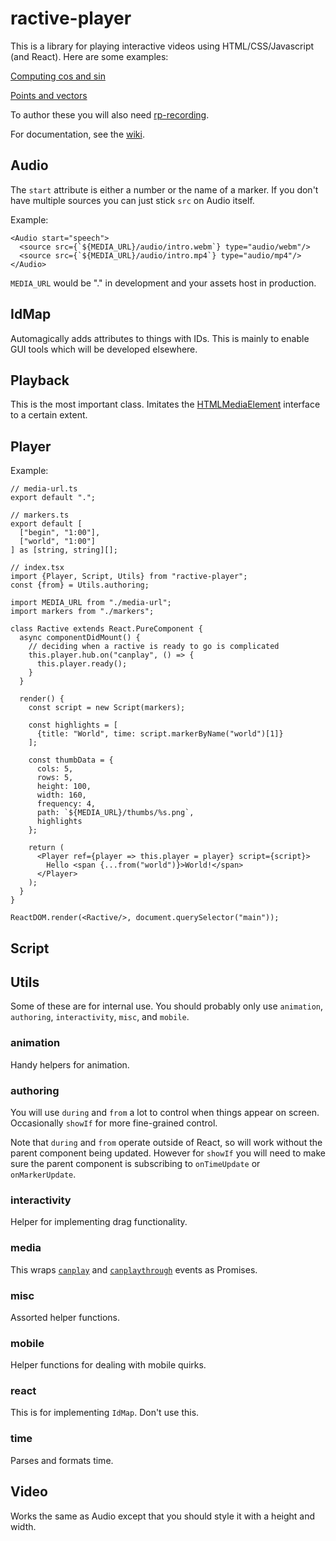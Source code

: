 # ractive-player

This is a library for playing interactive videos using HTML/CSS/Javascript (and React). Here are some examples:

[Computing cos and sin](https://lmqm.xyz/a/9vb/computing_cos_and_sin)

[Points and vectors](https://lmqm.xyz/a/w7s/points_and_vectors)

To author these you will also need [rp-recording](https://github.com/ysulyma/rp-recording/).

For documentation, see the [wiki](https://github.com/ysulyma/ractive-player/wiki).

## Audio

The `start` attribute is either a number or the name of a marker. If you don't have multiple sources you can just stick `src` on Audio itself.

Example:

```JSX
<Audio start="speech">
  <source src={`${MEDIA_URL}/audio/intro.webm`} type="audio/webm"/>
  <source src={`${MEDIA_URL}/audio/intro.mp4`} type="audio/mp4"/>
</Audio>
```

`MEDIA_URL` would be "." in development and your assets host in production.

## IdMap

Automagically adds attributes to things with IDs. This is mainly to enable GUI tools which will be developed elsewhere.

## Playback

This is the most important class. Imitates the [HTMLMediaElement](https://developer.mozilla.org/en-US/docs/Web/API/HTMLMediaElement) interface to a certain extent.

## Player

Example:

```JSX
// media-url.ts
export default ".";

// markers.ts
export default [
  ["begin", "1:00"],
  ["world", "1:00"]
] as [string, string][];

// index.tsx
import {Player, Script, Utils} from "ractive-player";
const {from} = Utils.authoring;

import MEDIA_URL from "./media-url";
import markers from "./markers";

class Ractive extends React.PureComponent {
  async componentDidMount() {
    // deciding when a ractive is ready to go is complicated
    this.player.hub.on("canplay", () => {
      this.player.ready();
    }
  }

  render() {
    const script = new Script(markers);

    const highlights = [
      {title: "World", time: script.markerByName("world")[1]}
    ];

    const thumbData = {
      cols: 5,
      rows: 5,
      height: 100,
      width: 160,
      frequency: 4,
      path: `${MEDIA_URL}/thumbs/%s.png`,
      highlights
    };
  
    return (
      <Player ref={player => this.player = player} script={script}>
        Hello <span {...from("world")}>World!</span>
      </Player>
    );
  }
}

ReactDOM.render(<Ractive/>, document.querySelector("main"));
```

## Script

## Utils

Some of these are for internal use. You should probably only use `animation`, `authoring`, `interactivity`, `misc`, and `mobile`.

### animation

Handy helpers for animation.

### authoring

You will use `during` and `from` a lot to control when things appear on screen. Occasionally `showIf` for more fine-grained control.

Note that `during` and `from` operate outside of React, so will work without the parent component being updated. However for `showIf` you will need to make sure the parent component is subscribing to `onTimeUpdate` or `onMarkerUpdate`.

### interactivity

Helper for implementing drag functionality.

### media

This wraps [`canplay`]() and [`canplaythrough`]() events as Promises.

### misc

Assorted helper functions.

### mobile

Helper functions for dealing with mobile quirks.

### react

This is for implementing `IdMap`. Don't use this.

### time

Parses and formats time.

## Video

Works the same as Audio except that you should style it with a height and width.
